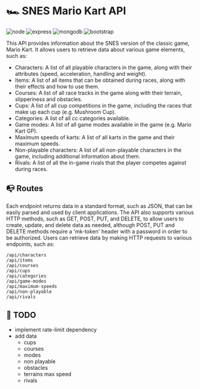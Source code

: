 # 🏎️ SNES Mario Kart API
<img src="https://img.shields.io/badge/Node.js-43853D?style=for-the-badge&logo=node.js&logoColor=white" alt="node" style="max-width: 100%;"> <img src="https://img.shields.io/badge/Express-000000?style=for-the-badge&logo=express&logoColor=white" alt="express" style="max-width: 100%;"> <img src="https://img.shields.io/badge/MongoDB-47A248?style=for-the-badge&logo=mongodb&logoColor=white" alt="mongodb" style="max-width: 100%;"> <img src="https://img.shields.io/badge/Bootstrap-563D7C?style=for-the-badge&logo=bootstrap&logoColor=white" alt="bootstrap" style="max-width: 100%;">

This API provides information about the SNES version of the classic game, Mario Kart. It allows users to retrieve data about various game elements, such as:

- Characters: A list of all playable characters in the game, along with their attributes (speed, acceleration, handling and weight).
- Items: A list of all items that can be obtained during races, along with their effects and how to use them.
- Courses: A list of all race tracks in the game along with their terrain, slipperiness and obstacles.
- Cups: A list of all cup competitions in the game, including the races that make up each cup (e.g. Mushroom Cup).
- Categories: A list of all cc categories available.
- Game modes: A list of all game modes available in the game (e.g. Mario Kart GP).
- Maximum speeds of karts: A list of all karts in the game and their maximum speeds.
- Non-playable characters: A list of all non-playable characters in the game, including additional information about them.
- Rivals: A list of all the in-game rivals that the player competes against during races.

## 📭 Routes 
Each endpoint returns data in a standard format, such as JSON, that can be easily parsed and used by client applications. The API also supports various HTTP methods, such as GET, POST, PUT, and DELETE, to allow users to create, update, and delete data as needed, although POST, PUT and DELETE methods require a 'mk-token' header with a password in order to be authorized. Users can retrieve data by making HTTP requests to various endpoints, such as:

    /api/characters
    /api/items
    /api/courses
    /api/cups
    /api/categories
    /api/game-modes
    /api/maximum-speeds
    /api/non-playable
    /api/rivals

## 📜 TODO
- implement rate-limit dependency
- add data
    - cups
    - courses
    - modes
    - non playable
    - obstacles
    - terrains max speed
    - rivals    
